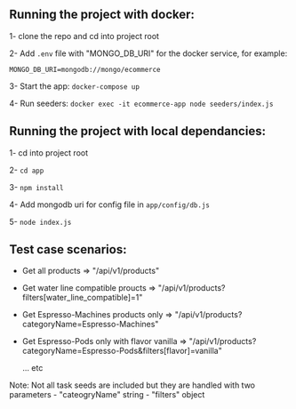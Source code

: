 ## Running the project with docker:

1- clone the repo and cd into project root

2- Add ```.env``` file with "MONGO_DB_URI" for the docker service, for example:

   ```MONGO_DB_URI=mongodb://mongo/ecommerce```

3- Start the app:
``` docker-compose up ```

4- Run seeders:
``` docker exec -it ecommerce-app node seeders/index.js ```

## Running the project with local dependancies:
1- cd into project root

2- ``` cd app ```

3- ``` npm install ```

4- Add mongodb uri for config file in ```app/config/db.js```

5- ``` node index.js ```


## Test case scenarios:
* Get all products => "/api/v1/products"
* Get water line compatible proucts => "/api/v1/products?filters[water_line_compatible]=1"
* Get Espresso-Machines products only => "/api/v1/products?categoryName=Espresso-Machines"
* Get Espresso-Pods only with flavor vanilla => "/api/v1/products?categoryName=Espresso-Pods&filters[flavor]=vanilla"

   ... etc

Note: 
    Not all task seeds are included but they are handled with two parameters
    - "cateogryName" string
    - "filters" object
